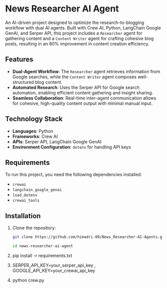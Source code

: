 # News Researcher AI Agent

An AI-driven project designed to optimize the research-to-blogging workflow with dual AI agents. Built with Crew AI, Python, LangChain Google GenAI, and Serper API, this project includes a `Researcher` agent for gathering content and a `Content Writer` agent for crafting cohesive blog posts, resulting in an 80% improvement in content creation efficiency.

## Features
- **Dual-Agent Workflow**: The `Researcher` agent retrieves information from Google searches, while the `Content Writer` agent composes well-structured blog content.
- **Automated Research**: Uses the Serper API for Google search automation, enabling efficient content gathering and insight sharing.
- **Seamless Collaboration**: Real-time inter-agent communication allows for cohesive, high-quality content output with minimal manual input.

## Technology Stack
- **Languages**: Python
- **Frameworks**: Crew AI
- **APIs**: Serper API, LangChain Google GenAI
- **Environment Configuration**: `dotenv` for handling API keys

## Requirements

To run this project, you need the following dependencies installed:
- `crewai`
- `langchain_google_genai`
- `load_dotenv`
- `crewai_tools`

## Installation

1. Clone the repository:
   ```bash
   git clone https://github.com/himadri-09/News_Researcher-AI-Agents.git
   
   cd news-researcher-ai-agent


2. pip install -r requirements.txt

3. SERPER_API_KEY=your_serper_api_key , 
   GOOGLE_API_KEY=your_crewai_api_key

4. python crew.py


